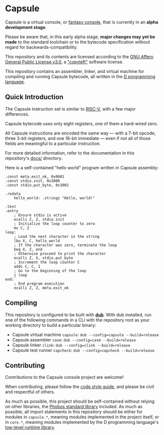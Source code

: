 # Capsule

Capsule is a virtual console, or [fantasy console](https://www.pixelbath.com/2020/02/fantasy-consoles/), that is currently in an **alpha development stage**.

Please be aware that, in this early alpha stage, **major changes may yet be made**
to the standard toolchain or to the bytecode specification without regard for
backwards-compatibility.

This repository and its contents are licensed according to the
[GNU Affero General Public License v3.0](https://github.com/capsule-console/capsule.d/blob/master/LICENSE),
a ["copyleft"](https://en.wikipedia.org/wiki/Copyleft) software license.

This repository contains an assembler, linker, and virtual machine for compiling and running Capsule bytecode, all written in the [D programming language](https://dlang.org/).

## Quick Introduction

The Capsule instruction set is similar to [RISC-V](https://riscv.org/specifications/),
with a few major differences.

Capsule bytecode uses only eight registers, one of them a hard-wired zero.

All Capsule instructions are encoded the same way ⁠— with a 7-bit opcode, three
3-bit registers, and one 16-bit immediate ⁠— even if not all of those fields are
meaningful to a particular instruction.

For more detailed information, refer to the documentation in this repository's
[docs/](https://github.com/capsule-console/capsule.d/blob/master/docs) directory.

Here is a self-contained "hello world" program written in Capsule assembly:

``` casm
.const meta.exit_ok, 0x0001
.const stdio.init, 0x3000
.const stdio.put_byte, 0x3002

.rodata
    hello_world: .stringz "Hello, world!"
    
.text
.entry
    ; Ensure stdio is active
    ecalli Z, Z, stdio.init
    ; Initialize the loop counter to zero
    mv C, Z
loop:
    ; Load the next character in the string
    lbu X, C, hello_world
    ; If the character was zero, terminate the loop
    beq X, Z, end
    ; Otherwise proceed to print the character
    ecalli Z, X, stdio.put_byte
    ; Increment the loop counter C
    addi C, C, 1
    ; Go to the beginning of the loop
    j loop
end:
    ; End program execution
    ecalli Z, Z, meta.exit_ok
```

## Compiling

This repository is configured to be built with [**dub**](https://dub.pm/index.html).
With dub installed, run one of the following commands in a CLI with the repository root as your working directory to build a particular binary:

- Capsule virtual machine `capsule`: `dub --config=capsule --build=release`
- Capsule assembler `casm`: `dub --config=casm --build=release`
- Capsule linker `clink`: `dub --config=clink --build=release`
- Capsule test runner `capcheck`: `dub --config=capcheck --build=release`

## Contributing

Contributions to the Capsule console project are welcome!

When contributing, please follow the
[code style guide](https://github.com/capsule-console/capsule.d/blob/master/docs/style-guide.md),
and please be civil and respectful of others.

As much as possible, this project should be self-contained
without relying on other libraries,
the [Phobos standard library](https://dlang.org/phobos/) included.
As much as possible, all import statements in this repository should
be either for modules in `capsule.*`, meaning modules implemented in
the project itself, or in `core.*`, meaning modules implemented by
the D programming language's
[low-level runtime library](https://github.com/dlang/druntime/tree/master/src/core).
